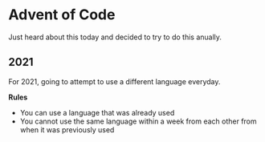 # Advent of Code

Just heard about this today and decided to try to do this anually.

## 2021

For 2021, going to attempt to use a different language everyday.

**Rules**
- You can use a language that was already used
- You cannot use the same language within a week from each other from when it was previously used